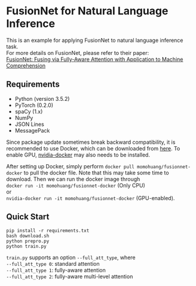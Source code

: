 # FusionNet for Natural Language Inference

This is an example for applying FusionNet to natural language inference task.  
For more details on FusionNet, please refer to their paper:  
[FusionNet: Fusing via Fully-Aware Attention with Application to Machine Comprehension](https://arxiv.org/abs/1711.07341)  

Requirements
------------
+ Python (version 3.5.2)
+ PyTorch (0.2.0)
+ spaCy (1.x)
+ NumPy
+ JSON Lines
+ MessagePack

Since package update sometimes break backward compatibility, it is recommended to use Docker, which can be downloaded from [here](https://www.docker.com/community-edition#/download). To enable GPU, [nvidia-docker](https://github.com/NVIDIA/nvidia-docker) may also needs to be installed.  

After setting up Docker, simply perform `docker pull momohuang/fusionnet-docker` to pull the docker file. Note that this may take some time to download. Then we can run the docker image through  
`docker run -it momohuang/fusionnet-docker` (Only CPU)  
or  
`nvidia-docker run -it momohuang/fusionnet-docker` (GPU-enabled).  

Quick Start
-----------
`pip install -r requirements.txt`  
`bash download.sh`  
`python prepro.py`  
`python train.py`  
  
`train.py` supports an option `--full_att_type`, where  
`--full_att_type 0`: standard attention  
`--full_att_type 1`: fully-aware attention  
`--full_att_type 2`: fully-aware multi-level attention  
